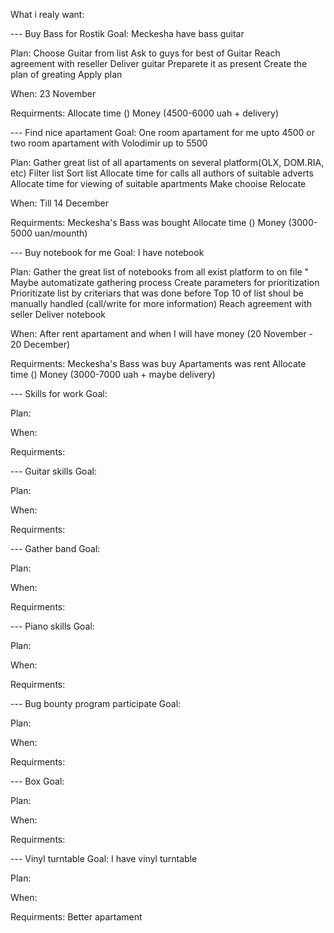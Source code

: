 What i realy want:

--- Buy Bass for Rostik
Goal:
	Meckesha have bass guitar

Plan:
	Choose Guitar from list
	Ask to guys for best of Guitar
	Reach agreement with reseller
	Deliver guitar
	Preparete it as present
	Create the plan of greating
	Apply plan

When:
	23 November

Requirments:
	Allocate time ()
	Money (4500-6000 uah + delivery)

--- Find nice apartament
Goal:
	One room apartament for me upto 4500 or two room apartament with Volodimir up to 5500

Plan:
	Gather great list of all apartaments on several platform(OLX, DOM.RIA, etc)
	Filter list
	Sort list
	Allocate time for calls all authors of suitable adverts
	Allocate time for viewing of suitable apartments
	Make chooise
	Relocate

When:
	Till 14 December

Requirments:
	Meckesha's Bass was bought
	Allocate time ()
	Money (3000-5000 uan/mounth)

--- Buy notebook for me
Goal:
	I have notebook

Plan:
	Gather the great list of notebooks from all exist platform to on file
	" Maybe automatizate gathering process
	Create parameters for prioritization
	Prioritizate list by criteriars that was done before
	Top 10 of list shoul be manually handled (call/write for more information)
	Reach agreement with seller
	Deliver notebook

When:
	After rent apartament and when I will have money (20 November - 20 December)

Requirments:
	Meckesha's Bass was buy
	Apartaments was rent
	Allocate  time ()
	Money (3000-7000 uah + maybe delivery)
	

--- Skills for work
Goal:

Plan:

When:

Requirments:

--- Guitar skills
Goal:

Plan:

When:

Requirments:

--- Gather band
Goal:

Plan:

When:

Requirments:

--- Piano skills
Goal:

Plan:

When:

Requirments:

--- Bug bounty program participate
Goal:

Plan:

When:

Requirments:

--- Box
Goal:

Plan:

When:

Requirments:

--- Vinyl turntable
Goal:
	I have vinyl turntable

Plan:

When:

Requirments:
	Better apartament
